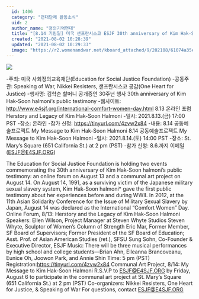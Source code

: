```yaml
---
  id: 1406
  category: "연대단체 활동소식"
  uid: 2
  author_name: "정의기억연대"
  title: "[8.14 기림일] 미국 샌프란시스코 ESJF 30th anniversary of Kim Hak-Soon halmoni’s public testimony (8.13-14)"
  created: "2021-08-02 10:28:39"
  updated: "2021-08-02 10:29:33"
  image: "https://r2.womenandwar.net/kboard_attached/9/202108/61074a35e95144534284.jpg"
---
```

![](https://r2.womenandwar.net/kboard_attached/9/202108/61074a35e95144534284.jpg)

-주최: 미국 사회정의교육재단(Education for Social Justice Foundation)
-공동주관: Speaking of War, Nikkei Resisters, 샌프란시스코 공감(One Heart for Justice)
-행사명: 김학순 할머니 공개증언 30주년 행사 30th anniversary of Kim Hak-Soon halmoni’s public testimony
-웹사이트: http://www.e4sjf.org/international-comfort-women-day.html
8.13 온라인 포럼 Herstory and Legacy of Kim Hak-Soon Halmoni
-일시: 2021.8.13.(금) 17:00 PST
-장소: 온라인
-참가 신청: https://tinyurl.com/4zvw2x84
-내용: 8.14 공동예술프로젝트 My Message to Kim Hak-Soon Halmoni
8.14 공동예술프로젝트 My Message to Kim Hak-Soon Halmoni
-일시: 2021.8.14.(토) 14:00 PST
-장소: St. Mary’s Square (651 California St.) at 2 pm (PST)
-참가 신청: 8.6.까지 이메일(ESJF@E4SJF.ORG) 


The Education for Social Justice Foundation is holding two events commemorating the 30th anniversary of Kim Hak-Soon halmoni’s public testimony: an online forum on August 13 and a communal art project on August 14. 
On August 14, 1991, as a surviving victim of the Japanese military sexual slavery system, Kim Hak-Soon halmoni\* gave the first public testimony about her experiences before and during WWII. In 2012, at the 11th Asian Solidarity Conference for the Issue of Military Sexual Slavery by Japan, August 14 was declared as the International “Comfort Women” Day.
Online Forum, 8/13: Herstory and the Legacy of Kim Hak-Soon Halmoni 
Speakers:
Ellen Wilson, Project Manager at Steven Whyte Studios
Steven Whyte, Sculptor of Women’s Column of Strength
Eric Mar, Former Member, SF Board of Supervisors; Former President of the SF Board of Education; Asst. Prof. of Asian American Studies (ret.), SFSU
Sung Sohn, Co-Founder & Executive Director, ESJF
Music: There will be three musical performances by high school and college students—Brian Ahn, Elleanna Brancoveanu, Eunice Oh, Joowon Park, and Annie Shin
Time: 5 pm (PST)
Registration:https://tinyurl.com/4zvw2x84
Communal Art Project, 8/14: My Message to Kim Hak-Soon Halmoni 
R.S.V.P to ESJF@E4SJF.ORG by Friday, August 6 to participate in the communal art project at St. Mary’s Square (651 California St.) at 2 pm (PST)
Co-organizers: Nikkei Resisters, One Heart for Justice, & Speaking of War
For questions, contact ESJF@E4SJF.ORG